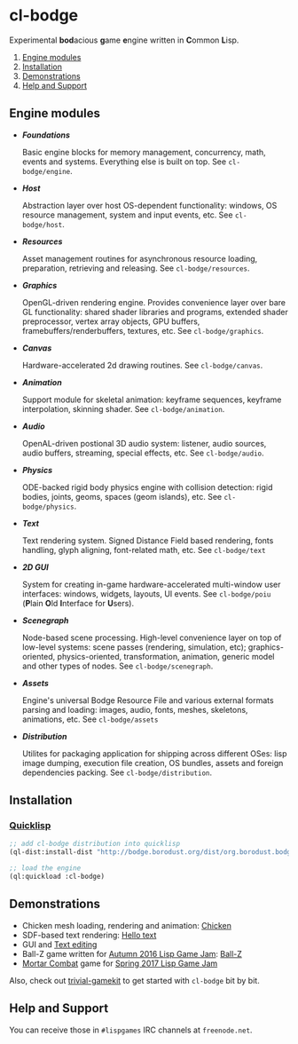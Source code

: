 # cl-bodge
Experimental **bod**acious **g**ame **e**ngine written in **C**ommon **L**isp.

1. [Engine modules](#engine-modules)
1. [Installation](#installation)
1. [Demonstrations](#demonstrations)
1. [Help and Support](#help-and-support)


## Engine modules

* ***Foundations***

  Basic engine blocks for memory management, concurrency, math, events and systems. Everything
  else is built on top. See `cl-bodge/engine`.

* ***Host***

  Abstraction layer over host OS-dependent functionality: windows, OS resource
  management, system and input events, etc. See `cl-bodge/host`.

* ***Resources***

  Asset management routines for asynchronous resource loading, preparation, retrieving and
  releasing. See `cl-bodge/resources`.

* ***Graphics***

  OpenGL-driven rendering engine. Provides convenience layer over bare GL functionality: shared
  shader libraries and programs, extended shader preprocessor, vertex array objects, GPU
  buffers, framebuffers/renderbuffers, textures, etc. See `cl-bodge/graphics`.

* ***Canvas***

  Hardware-accelerated 2d drawing routines. See `cl-bodge/canvas`.

* ***Animation***

  Support module for skeletal animation: keyframe sequences, keyframe interpolation, skinning
  shader. See `cl-bodge/animation`.

* ***Audio***

  OpenAL-driven postional 3D audio system: listener, audio sources, audio buffers, streaming,
  special effects, etc. See `cl-bodge/audio`.

* ***Physics***

  ODE-backed rigid body physics engine with collision detection: rigid bodies, joints, geoms,
  spaces (geom islands), etc. See `cl-bodge/physics`.

* ***Text***

  Text rendering system. Signed Distance Field based rendering, fonts handling, glyph aligning,
  font-related math, etc. See `cl-bodge/text`

* ***2D GUI***

  System for creating in-game hardware-accelerated multi-window user interfaces: windows,
  widgets, layouts, UI events.  See `cl-bodge/poiu` (**P**lain **O**ld **I**nterface for
  **U**sers).

* ***Scenegraph***

  Node-based scene processing. High-level convenience layer on top of low-level systems: scene
  passes (rendering, simulation, etc); graphics-oriented, physics-oriented, transformation,
  animation, generic model and other types of nodes. See `cl-bodge/scenegraph`.

* ***Assets***

  Engine's universal Bodge Resource File and various external formats parsing and loading: images,
  audio, fonts, meshes, skeletons, animations, etc. See `cl-bodge/assets`

* ***Distribution***

  Utilites for packaging application for shipping across different OSes: lisp image dumping,
  execution file creation, OS bundles, assets and foreign dependencies packing. See
  `cl-bodge/distribution`.


## Installation

### [Quicklisp](http://quicklisp.org)
```lisp
;; add cl-bodge distribution into quicklisp
(ql-dist:install-dist "http://bodge.borodust.org/dist/org.borodust.bodge.txt")

;; load the engine
(ql:quickload :cl-bodge)
```


## Demonstrations

* Chicken mesh loading, rendering and animation:
  [Chicken](https://www.youtube.com/watch?v=ypZP4SNQOv8)
* SDF-based text rendering: [Hello text](https://www.youtube.com/watch?v=8q_ssF4eEQQ)
* GUI and [Text editing](https://www.youtube.com/watch?v=T5nCKKGj1J0)
* Ball-Z game written for
  [Autumn 2016 Lisp Game Jam](https://itch.io/jam/autumn-2016-lisp-game-jam/rate/99353):
  [Ball-Z](https://www.youtube.com/watch?v=noVtO2H9hSY)
* [Mortar Combat](https://vimeo.com/214584286) game for [Spring 2017 Lisp Game Jam](https://itch.io/jam/lisp-game-jam-2017-easy-mode)

Also, check out [trivial-gamekit](https://github.com/borodust/trivial-gamekit) to get started
with `cl-bodge` bit by bit.

## Help and Support
You can receive those in `#lispgames` IRC channels at `freenode.net`.
